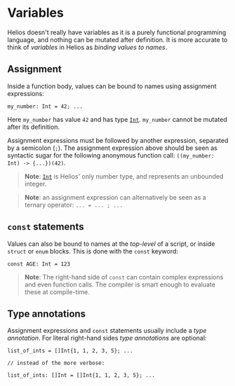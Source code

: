 # Variables

Helios doesn't really have variables as it is a purely functional programming language, and nothing can be mutated after definition. It is more accurate to think of *variables* in Helios as *binding values to names*.

## Assignment

Inside a function body, values can be bound to names using assignment expressions:

```helios
my_number: Int = 42; ...
```

Here `my_number` has value `42` and has type [`Int`](./builtins/int.md). `my_number` cannot be mutated after its definition.

Assignment expressions must be followed by another expression, separated by a semicolon (`;`). The assignment expression above should be seen as syntactic sugar for the following anonymous function call: `((my_number: Int) -> {...})(42)`.

> **Note**: [`Int`](./builtins/int.md) is Helios' only number type, and represents an unbounded integer.

> **Note**: an assignment expression can alternatively be seen as a ternary operator: `... = ... ; ...`

## `const` statements

Values can also be bound to names at the *top-level* of a script, or inside `struct` or `enum` blocks. This is done with the `const` keyword:

```helios
const AGE: Int = 123
```

> **Note**: The right-hand side of `const` can contain complex expressions and even function calls. The compiler is smart enough to evaluate these at compile-time.

## Type annotations

Assignment expressions and `const` statements usually include  a *type annotation*. For literal right-hand sides *type annotations* are optional:
```helios
list_of_ints = []Int{1, 1, 2, 3, 5}; ...

// instead of the more verbose:

list_of_ints: []Int = []Int{1, 1, 2, 3, 5}; ...
```
